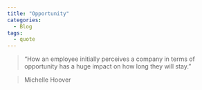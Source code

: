 ```yaml
---
title: "Opportunity"
categories:
  - Blog
tags:
  - quote
---
```


> “How an employee initially perceives a company in terms of opportunity has a huge impact on how long they will stay.”

> Michelle Hoover 